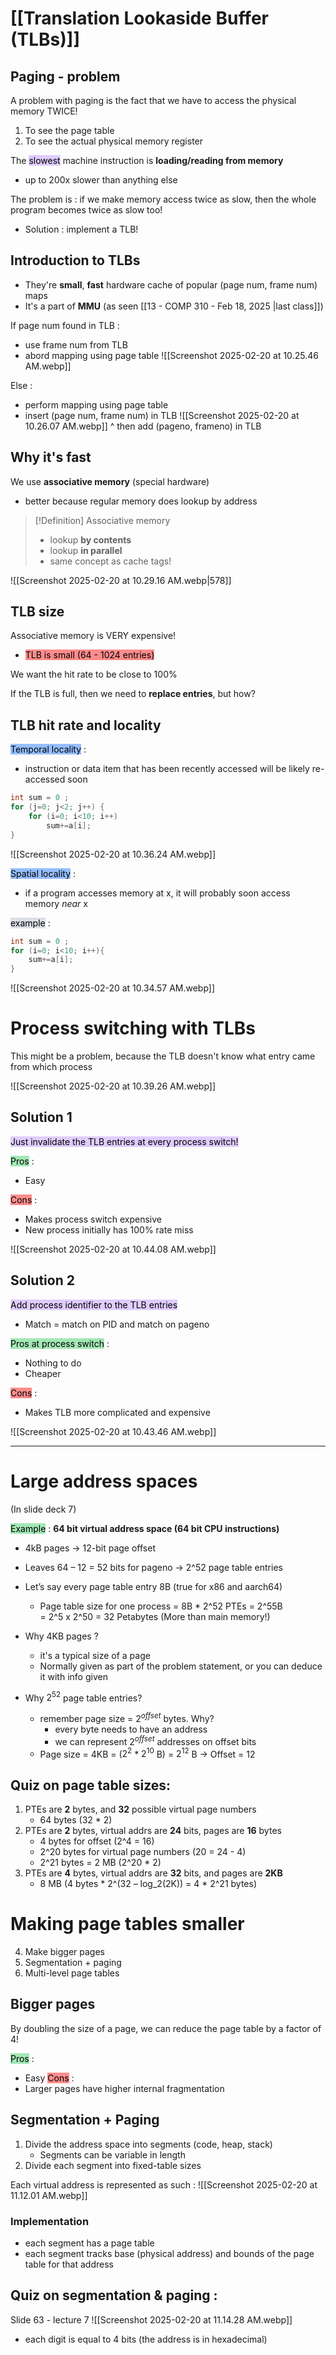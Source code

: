 
# [[Translation Lookaside Buffer (TLBs)]]

## Paging - problem
A problem with paging is the fact that we have to access the physical memory TWICE! 
1. To see the page table
2. To see the actual physical memory register

The <mark style="background: #D2B3FFA6;">slowest</mark> machine instruction is **loading/reading from memory**
- up to 200x slower than anything else

The problem is : if we make memory access twice as slow, then the whole program becomes twice as slow too! 
- Solution : implement a TLB!

## Introduction to TLBs

- They're **small**, **fast** hardware cache of popular (page num, frame num) maps
- It's a part of **MMU** (as seen [[13 - COMP 310 - Feb 18, 2025 |last class]])

If page num found in TLB : 
- use frame num from TLB
- abord mapping using page table
![[Screenshot 2025-02-20 at 10.25.46 AM.webp]]

Else : 
- perform mapping using page table
- insert (page num, frame num) in TLB
![[Screenshot 2025-02-20 at 10.26.07 AM.webp]]
^ then add (pageno, frameno) in TLB

## Why it's fast
We use **associative memory** (special hardware)
- better because regular memory does lookup by address

> [!Definition] Associative memory
> - lookup **by contents**
> - lookup **in parallel**
> - same concept as cache tags!

![[Screenshot 2025-02-20 at 10.29.16 AM.webp|578]]

## TLB size
Associative memory is VERY expensive!
- <mark style="background: #FF373791;">TLB is small (64 - 1024 entries)</mark>

We want the hit rate to be close to 100%

If the TLB is full, then we need to **replace entries**, but how?


## TLB hit rate and locality

<mark style="background: #5698FF9E;">Temporal locality</mark> : 
- instruction or data item that has been recently accessed will be likely re-accessed soon 

```c
int sum = 0 ;  
for (j=0; j<2; j++) {  
	for (i=0; i<10; i++)  
		sum+=a[i];  
}
```

![[Screenshot 2025-02-20 at 10.36.24 AM.webp]]


<mark style="background: #5698FF9E;">Spatial locality</mark> :
- if a program accesses memory at x, it will probably soon access memory *near* x

<mark style="background: #CACFD9A6;">example</mark> :
```c
int sum = 0 ;  
for (i=0; i<10; i++){  
	sum+=a[i];  
}
```

![[Screenshot 2025-02-20 at 10.34.57 AM.webp]]


# Process switching with TLBs

This might be a problem, because the TLB doesn't know what entry came from which process

![[Screenshot 2025-02-20 at 10.39.26 AM.webp]]

## Solution 1 
<mark style="background: #D2B3FFA6;">Just invalidate the TLB entries at every process switch!</mark>

<mark style="background: #76DD90A8;">Pros</mark> : 
- Easy

<mark style="background: #FF373791;">Cons</mark> : 
- Makes process switch expensive
- New process initially has 100% rate miss

![[Screenshot 2025-02-20 at 10.44.08 AM.webp]]


## Solution 2 
<mark style="background: #D2B3FFA6;">Add process identifier to the TLB entries</mark>
- Match = match on PID and match on pageno

<mark style="background: #76DD90A8;">Pros at process switch</mark> : 
- Nothing to do 
- Cheaper

<mark style="background: #FF373791;">Cons</mark> : 
- Makes TLB more complicated and expensive

![[Screenshot 2025-02-20 at 10.43.46 AM.webp]]

---

# Large address spaces
(In slide deck 7) 

<mark style="background: #76DD90A8;">Example</mark> : **64 bit virtual address space (64 bit CPU instructions)**
- 4kB pages → 12-bit page offset  
- Leaves 64 – 12 = 52 bits for pageno → 2^52 page table entries  
- Let’s say every page table entry 8B (true for x86 and aarch64)  
	- Page table size for one process = 8B * 2^52 PTEs = 2^55B  
	  = 2^5 x 2^50 = 32 Petabytes (More than main memory!)

- Why 4KB pages ?
	- it's a typical size of a page
	- Normally given as part of the problem statement, or you can deduce it with info given

- Why $2^{52}$ page table entries?
	- remember page size = 2$^{offset}$ bytes. Why?
		- every byte needs to have an address
		- we can represent 2$^{offset}$ addresses on offset bits
	- Page size = 4KB = ($2^2$ * $2^{10}$ B) = $2^{12}$ B  → Offset = 12

## Quiz on page table sizes:
1. PTEs are **2** bytes, and **32** possible virtual page numbers
	- 64 bytes (32 * 2)
2. PTEs are **2** bytes, virtual addrs are **24** bits, pages are **16** bytes
	- 4 bytes for offset (2^4 = 16)
	- 2^20 bytes for virtual page numbers (20 = 24 - 4)
	- 2^21 bytes = 2 MB (2^20 * 2)
3. PTEs are **4** bytes, virtual addrs are **32** bits, and pages are **2KB**
	- 8 MB (4 bytes * 2^(32 – log_2(2K)) = 4 * 2^21 bytes)

# Making page tables smaller
4. Make bigger pages
5. Segmentation + paging
6. Multi-level page tables

## Bigger pages
By doubling the size of a page, we can reduce the page table by a factor of 4!

<mark style="background: #76DD90A8;">Pros</mark> : 
- Easy
<mark style="background: #FF373791;">Cons</mark> : 
- Larger pages have higher internal fragmentation

## Segmentation + Paging
1. Divide the address space into segments (code, heap, stack)
	- Segments can be variable in length
2. Divide each segment into fixed-table sizes

Each virtual address is represented as such : 
![[Screenshot 2025-02-20 at 11.12.01 AM.webp]]

### Implementation 
- each segment has a page table
- each segment tracks base (physical address) and bounds of the page table for that address

## Quiz on segmentation & paging :

Slide 63 - lecture 7
![[Screenshot 2025-02-20 at 11.14.28 AM.webp]]

- each digit is equal to 4 bits (the address is in hexadecimal)